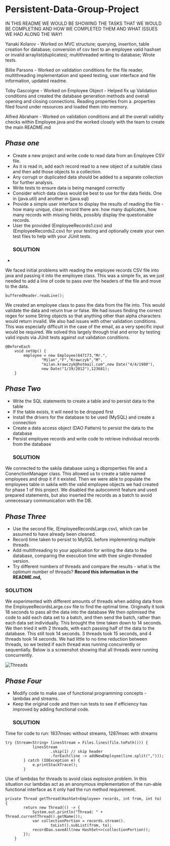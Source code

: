 # **Persistent-Data-Group-Project**

IN THIS README WE  WOULD BE SHOWING THE TASKS THAT WE WOULD BE COMPLETING AND HOW WE COMPLETED THEM AND WHAT ISSUES WE HAD ALONG THE WAY!

Yanaki Kolarov - Worked on MVC structure; querying, insertion, table creation for database; conversion of csv text to an employee valid hashset or invalid arraylist(duplicates); multithreaded writing to database; Wrote tests.

Billie Parsons - Worked on validation conditions for the file reader, multithreading implementation and speed testing, user interface and file information, updated readme. 

Toby Gascoigne - Worked on Employee Object - Helped fix up Validation conditions and created the database generation methods and overall opening and closing connections. Reading properties from a .properties filed found under resources and loaded them into memory.

Alfred Abraham - Worked on validation conditions and all the overall validity checks within Employee.java and the worked closely with the team to create the main README.md
## *Phase one*

- Create a new project and write code to read data from an Employee CSV file.
- As it is read in, add each record read to a new object of a suitable class and then add those objects to a collection.
- Any corrupt or duplicated data should be added to a separate collection for further analysis.
- Write tests to ensure data is being managed correctly
- Consider which data class would be best to use for the data fields. One in (java.util) and another in (java.sql)
- Provide a simple user interface to display the results of reading the file - how many unique, clean record there are. how many duplicates, how many records with missing fields, possibly display the questionable records.
- User the provided (EmployeeRecords1.csv) and (EmployeeRecords2.csv) for your testing and optionally create your own test files to help with your JUnit tests.
  ### **SOLUTION**
- 
We faced initial problems with reading the employee records CSV file into java and passing it into the employee class.
This was a simple fix, as we just needed to add a line of code to pass over the headers of the file and move to the data.
````BufferedReader bufferedReader = new BufferedReader(fileReader))
bufferedReader.readLine();
````

We created an employee class to pass the data from the file into. This would validate the data and return true or false.
We had issues finding the correct regex for some String objects so that anything other than alpha characters would return invalid.
We also had issues with other validation conditions.
This was especially difficult in the case of the email, as a very specific input would be required.
We solved this largely through trial and error by testing valid inputs via JUnit tests against out validation conditions.
````
@BeforeEach
    void setUp() {
        employee = new Employee(647173,"Mr.",
                "Milan","F","Krawczyk","M",
                "milan.krawczyk@hotmail.com",new Date("4/4/1980"),
                new Date("1/19/2012"),123681);
    }
````

## *Phase Two* 

- Write the SQL statements to create a table and to persist data to the table
- If the table exists, it will need to be dropped first
- Install the drivers for the database to be used (MySQL) and create a connection
- Create a data access object (DAO Pattern) to persist the data to the database
- Persist employee records and write code to retrieve individual records from the database
  ### **SOLUTION**
We connected to the sakila database using a dbproperties file and a ConenctionManager class. This allowed us to
create a table named employees and drop it if it existed. Then we were able to populate the employees table in 
sakila with the valid employee objects we had created for phase 1 of this project. We disabled the autocommit feature
and used prepared statements, but also inserted the records as a batch to avoid unnecessary communication with the DB.


## *Phase Three*
- Use the second file, (EmployeeRecordsLarge.csv), which can be assumed to have already been cleaned.
- Record time taken to persist to MySQL before implementing multiple threads.
- Add multithreading to your application for writing the data to the database, comparing the execution time with thee single-threaded version.
- Try different numbers of threads and compare the results - what is the optimum number of threads? **Record this information in the README.md,**

### **SOLUTION**
We experimented with different amounts of threads when adding data from the EmployeeRecordsLarge.csv file to find the optimal time.
Originally it took 18 seconds to pass all the data into the database
We then optimised the code to add each data set to a batch, and then send the batch, rather than each data set individually.
This brought the time taken down to 14 seconds.
We then tried it with 2 threads, with each passing half of the data to the database. This still took 14 seconds.
3 threads took 15 seconds, and 4 threads took 14 seconds.
We had little to no time reduction between threads, so we tested if each thread was running concurrently or sequentially.
Below is a screenshot showing that all threads were running concurrently.

![Threads](https://media.discordapp.net/attachments/996431230880993453/997501085629562930/unknown.png?width=1280&height=903)




## *Phase Four*
- Modify code to make use of functional programming concepts - lambdas and streams.
- Keep the original code and then run tests to see if efficiency has improved by adding functional code.
  ### **SOLUTION**
Time for code to run: 1837msec without streams, 1287msec with streams
````
try (Stream<String> linesStream = Files.lines(file.toPath())) {
            linesStream
                    .skip(1) // skip header
                    .forEach(line -> addNewEmployee(line.split(",")));
        } catch (IOException e) {
            e.printStackTrace();
        }
````
Use of lambdas for threads to avoid class explosion problem. In this situation our lambdas act as an anonymous implementation of the run-able functional interface as it only had the run method requirement. 
````
private Thread getThread(HashSet<Employee> records, int from, int to) {
        return new Thread(() -> {
            System.out.println("Thread: " + Thread.currentThread().getName());
            var collectionPortion = records.stream().
                    toList().subList(from, to);
            recordDao.saveAll(new HashSet<>(collectionPortion));
        });
    }
````

